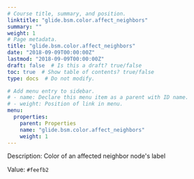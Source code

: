 ```yaml
---
# Course title, summary, and position.
linktitle: "glide.bsm.color.affect_neighbors"
summary: ""
weight: 1
# Page metadata.
title: "glide.bsm.color.affect_neighbors"
date: "2018-09-09T00:00:00Z"
lastmod: "2018-09-09T00:00:00Z"
draft: false  # Is this a draft? true/false
toc: true  # Show table of contents? true/false
type: docs  # Do not modify.

# Add menu entry to sidebar.
# - name: Declare this menu item as a parent with ID name.
# - weight: Position of link in menu.
menu:
  properties:
    parent: Properties
    name: "glide.bsm.color.affect_neighbors"
    weight: 1
---
```


Description: Color of an affected neighbor node's label


Value: `#feefb2`